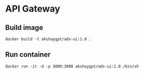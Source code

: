 # API Gateway

## Build image

`docker build -t akshaygpt/ads-ui:1.0 .`

## Run container

`docker run -it -d -p 3000:3000 akshaygpt/ads-ui:1.0 /bin/sh`
